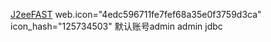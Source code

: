 

[J2eeFAST](https://demo.j2eefast.com/fast/login#)
web.icon="4edc596711fe7fef68a35e0f3759d3ca"
icon_hash="125734503"
默认账号admin admin
jdbc

